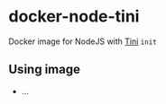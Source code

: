 # docker-node-tini

Docker image for NodeJS with [Tini](https://github.com/krallin/tini) `init`

## Using image
* ...
